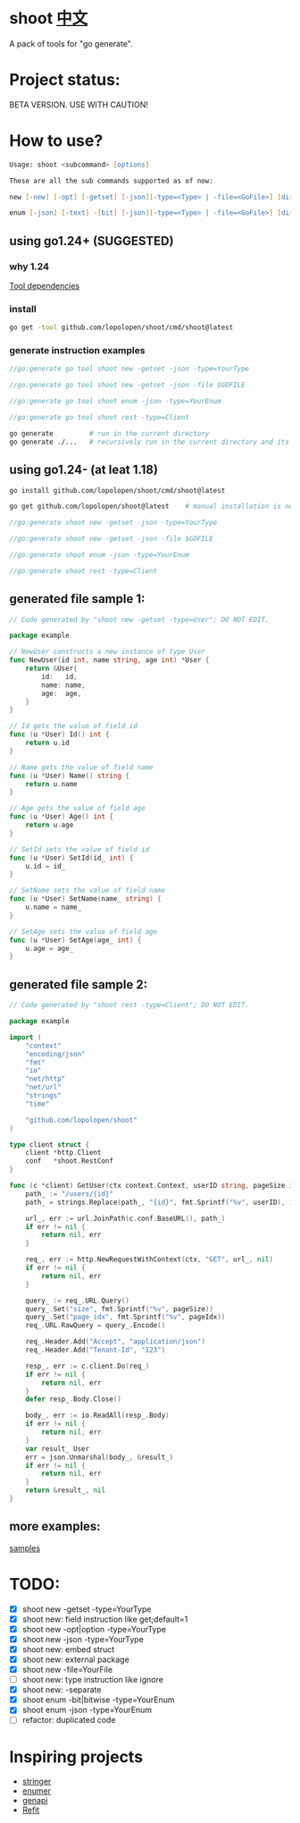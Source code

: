 # shoot        [中文](https://github.com/lopolopen/shoot/blob/main/README.zh-cn.md)
A pack of tools for "go generate".

# Project status:
BETA VERSION. USE WITH CAUTION!

# How to use?

```zsh
Usage: shoot <subcommand> [options]

These are all the sub commands supported as of now:

new [-new] [-opt] [-getset] [-json][-type=<Type> | -file=<GoFile>] [dir] [-s] [-v]

enum [-json] [-text] -[bit] [-json][-type=<Type> | -file=<GoFile>] [dir] [-v]
```

## using go1.24+ (SUGGESTED)

### why 1.24
[Tool dependencies](https://golang.google.cn/doc/modules/managing-dependencies#tools)

### install
```zsh
go get -tool github.com/lopolopen/shoot/cmd/shoot@latest
```

### generate instruction examples
```go
//go:generate go tool shoot new -getset -json -type=YourType

//go:generate go tool shoot new -getset -json -file $GOFILE

//go:generate go tool shoot enum -json -type=YourEnum

//go:generate go tool shoot rest -type=Client
```

```zsh
go generate			# run in the current directory
go generate ./...	# recursively run in the current directory and its subdirectories
```

## using go1.24- (at leat 1.18)

```zsh
go install github.com/lopolopen/shoot/cmd/shoot@latest

go get github.com/lopolopen/shoot@latest	# manual installation is necessary for legacy-version projects
```

```go
//go:generate shoot new -getset -json -type=YourType

//go:generate shoot new -getset -json -file $GOFILE

//go:generate shoot enum -json -type=YourEnum

//go:generate shoot rest -type=Client
```

## generated file sample 1:
```go
// Code generated by "shoot new -getset -type=User"; DO NOT EDIT.

package example

// NewUser constructs a new instance of type User
func NewUser(id int, name string, age int) *User {
	return &User{
		id:   id,
		name: name,
		age:  age,
	}
}

// Id gets the value of field id
func (u *User) Id() int {
	return u.id
}

// Name gets the value of field name
func (u *User) Name() string {
	return u.name
}

// Age gets the value of field age
func (u *User) Age() int {
	return u.age
}

// SetId sets the value of field id
func (u *User) SetId(id_ int) {
	u.id = id_
}

// SetName sets the value of field name
func (u *User) SetName(name_ string) {
	u.name = name_
}

// SetAge sets the value of field age
func (u *User) SetAge(age_ int) {
	u.age = age_
}
```

## generated file sample 2:
```go
// Code generated by "shoot rest -type=Client"; DO NOT EDIT.

package example

import (
	"context"
	"encoding/json"
	"fmt"
	"io"
	"net/http"
	"net/url"
	"strings"
	"time"

	"github.com/lopolopen/shoot"
)

type client struct {
	client *http.Client
	conf   *shoot.RestConf
}

func (c *client) GetUser(ctx context.Context, userID string, pageSize int, pageIdx int) (*User, error) {
	path_ := "/users/{id}"
	path_ = strings.Replace(path_, "{id}", fmt.Sprintf("%v", userID), 1)

	url_, err := url.JoinPath(c.conf.BaseURL(), path_)
	if err != nil {
		return nil, err
	}

	req_, err := http.NewRequestWithContext(ctx, "GET", url_, nil)
	if err != nil {
		return nil, err
	}

	query_ := req_.URL.Query()
	query_.Set("size", fmt.Sprintf("%v", pageSize))
	query_.Set("page_idx", fmt.Sprintf("%v", pageIdx))
	req_.URL.RawQuery = query_.Encode()

	req_.Header.Add("Accept", "application/json")
	req_.Header.Add("Tenant-Id", "123")

	resp_, err := c.client.Do(req_)
	if err != nil {
		return nil, err
	}
	defer resp_.Body.Close()

	body_, err := io.ReadAll(resp_.Body)
	if err != nil {
		return nil, err
	}
	var result_ User
	err = json.Unmarshal(body_, &result_)
	if err != nil {
		return nil, err
	}
	return &result_, nil
}
```

## more examples:
[samples](https://github.com/lopolopen/shoot/tree/main/samples)

# TODO:
- [x] shoot new -getset -type=YourType
- [x] shoot new: field instruction like get;default=1
- [x] shoot new -opt|option -type=YourType
- [x] shoot new -json -type=YourType
- [x] shoot new: embed struct
- [x] shoot new: external package
- [x] shoot new -file=YourFile
- [ ] shoot new: type instruction like ignore
- [x] shoot new: -separate
- [x] shoot enum -bit|bitwise -type=YourEnum
- [x] shoot enum -json -type=YourEnum
- [ ] refactor: duplicated code

# Inspiring projects
* [stringer](https://pkg.go.dev/golang.org/x/tools/cmd/stringer)
* [enumer](https://github.com/dmarkham/enumer)
* [genapi](https://github.com/lexcao/genapi)
* [Refit](https://github.com/reactiveui/refit)